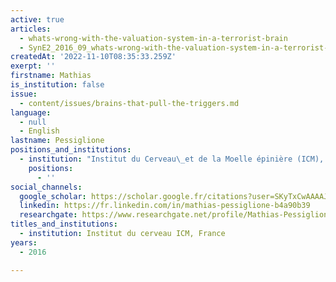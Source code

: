 ```yaml
---
active: true
articles:
  - whats-wrong-with-the-valuation-system-in-a-terrorist-brain
  - SynE2_2016_09_whats-wrong-with-the-valuation-system-in-a-terrorist-brain
createdAt: '2022-11-10T08:35:33.259Z'
exerpt: ''
firstname: Mathias
is_institution: false
issue:
  - content/issues/brains-that-pull-the-triggers.md
language:
  - null
  - English
lastname: Pessiglione
positions_and_institutions:
  - institution: "Institut du Cerveau\_et de la Moelle épinière (ICM), France"
    positions:
      - ''
social_channels:
  google_scholar: https://scholar.google.fr/citations?user=SKyTxCwAAAAJ&hl=en
  linkedin: https://fr.linkedin.com/in/mathias-pessiglione-b4a90b39
  researchgate: https://www.researchgate.net/profile/Mathias-Pessiglione
titles_and_institutions:
  - institution: Institut du cerveau ICM, France
years:
  - 2016

---
```

